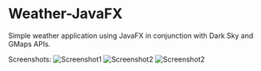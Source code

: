 # Weather-JavaFX
Simple weather application using JavaFX in conjunction with Dark Sky and GMaps APIs.

Screenshots:
![Screenshot1](https://i.imgur.com/0R2FgRL.png)
![Screenshot2](https://i.imgur.com/Pu0zDoU.png)
![Screenshot2](https://i.imgur.com/K08kCWT.png)
